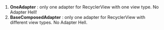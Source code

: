 1. **OneAdapter** : only one adapter for RecyclerView with one view type. No Adapter Hell!
2. **BaseComposedAdapter** : only one adapter for RecyclerView with different view types. No Adapter Hell.
